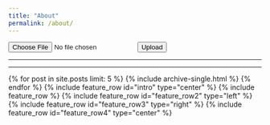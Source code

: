 ```yaml
---
title: "About"
permalink: /about/
---
```

<script type="text/javascript">
    function Upload() {
        var fileUpload = document.getElementById("fileUpload");
        var regex = /^([a-zA-Z0-9\s_\\.\-:])+(.csv|.txt)$/;
        if (regex.test(fileUpload.value.toLowerCase())) {
            if (typeof (FileReader) != "undefined") {
                var reader = new FileReader();
                reader.onload = function (e) {
                    var table = document.createElement("table");
                    var rows = e.target.result.split("\n");
                    for (var i = 0; i < rows.length; i++) {
                        var cells = rows[i].split(",");
                        if (cells.length > 1) {
                            var row = table.insertRow(-1);
                            for (var j = 0; j < cells.length; j++) {
                                var cell = row.insertCell(-1);
                                cell.innerHTML = cells[j];
                            }
                        }
                    }
                    var dvCSV = document.getElementById("dvCSV");
                    dvCSV.innerHTML = "";
                    dvCSV.appendChild(table);
                }
                reader.readAsText(fileUpload.files[0]);
            } else {
                alert("This browser does not support HTML5.");
            }
        } else {
            alert("Please upload a valid CSV file.");
        }
    }
</script>
<input type="file" id="fileUpload" />
<input type="button" id="upload" value="Upload" onclick="Upload()" />
<hr />
<div id="dvCSV">
</div>


<!-- <div id="map-canvas" style="width:100%; height:650px"></div>

<script src="https://maps.googleapis.com/maps/api/js?v=3.exp"></script>

<script>
	var markers = {{ site.data.locations | jsonify }};

	function initializeMap() {
		var bounds = new google.maps.LatLngBounds(),
			mapOptions = {
				mapTypeId: 'roadmap',
				styles: [{"featureType":"water","elementType":"geometry","stylers":[{"visibility":"on"},{"color":"#aee2e0"}]},{"featureType":"landscape","elementType":"geometry.fill","stylers":[{"color":"#abce83"}]},{"featureType":"poi","elementType":"geometry.fill","stylers":[{"color":"#769E72"}]},{"featureType":"poi","elementType":"labels.text.fill","stylers":[{"color":"#7B8758"}]},{"featureType":"poi","elementType":"labels.text.stroke","stylers":[{"color":"#EBF4A4"}]},{"featureType":"poi.park","elementType":"geometry","stylers":[{"visibility":"simplified"},{"color":"#8dab68"}]},{"featureType":"road","elementType":"geometry.fill","stylers":[{"visibility":"simplified"}]},{"featureType":"road","elementType":"labels.text.fill","stylers":[{"color":"#5B5B3F"}]},{"featureType":"road","elementType":"labels.text.stroke","stylers":[{"color":"#ABCE83"}]},{"featureType":"road","elementType":"labels.icon","stylers":[{"visibility":"off"}]},{"featureType":"road.local","elementType":"geometry","stylers":[{"color":"#A4C67D"}]},{"featureType":"road.arterial","elementType":"geometry","stylers":[{"color":"#9BBF72"}]},{"featureType":"road.highway","elementType":"geometry","stylers":[{"color":"#EBF4A4"}]},{"featureType":"transit","stylers":[{"visibility":"off"}]},{"featureType":"administrative","elementType":"geometry.stroke","stylers":[{"visibility":"on"},{"color":"#87ae79"}]},{"featureType":"administrative","elementType":"geometry.fill","stylers":[{"color":"#7f2200"},{"visibility":"off"}]},{"featureType":"administrative","elementType":"labels.text.stroke","stylers":[{"color":"#ffffff"},{"visibility":"on"},{"weight":4.1}]},{"featureType":"administrative","elementType":"labels.text.fill","stylers":[{"color":"#495421"}]},{"featureType":"administrative.neighborhood","elementType":"labels","stylers":[{"visibility":"off"}]}]
			};

		// Display a map on the page
		var map = new google.maps.Map(document.getElementById("map-canvas"), mapOptions);
		map.setTilt(45);

		for (var i = 0; i < markers.length; i++ ) {
			var position = new google.maps.LatLng(markers[i].latitude, markers[i].longitude);
			bounds.extend(position);
			marker = new google.maps.Marker({
				position: position,
				map: map,
				title: markers[i].title
			});

			// Automatically center the map fitting all markers on the screen
			map.fitBounds(bounds);
		}

		// Override our map zoom level once our fitBounds function runs (Make sure it only runs once)
		var boundsListener = google.maps.event.addListener((map), 'bounds_changed', function(event) {
			this.setZoom(5);
			google.maps.event.removeListener(boundsListener);
		});
	}

	google.maps.event.addDomListener(window, 'load', initializeMap);
</script> -->

--- 

{% for post in site.posts limit: 5 %} {% include archive-single.html %} {% endfor %} {% include feature_row id="intro" type="center" %} {% include feature_row %} {% include feature_row id="feature_row2" type="left" %} {% include feature_row id="feature_row3" type="right" %} {% include feature_row id="feature_row4" type="center" %}